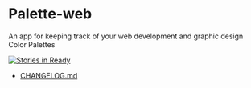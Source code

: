# Palette-web
An app for keeping track of your web development and graphic design Color Palettes

[![Stories in Ready](https://badge.waffle.io/dillondrenzek/Palette-web.svg?label=ready&title=Ready)](http://waffle.io/dillondrenzek/Palette-web)

* [CHANGELOG.md](https://github.com/dillondrenzek/Palette-web/blob/master/CHANGELOG.md)
